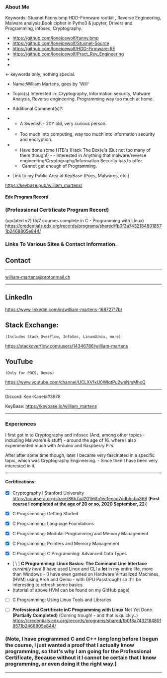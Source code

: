 ### About Me

Keywords: Stuxnet Fanny.bmp HDD-Firmware rootkit , Reverse Engineering, Malware analysis,Book cipher in Pytho3 & jupyter, Drivers and Programming, infosec, Cryptography.

 - https://github.com/loneicewolf/fanny.bmp
 - https://github.com/loneicewolf/Stuxnet-Source
 - https://github.com/loneicewolf/HDD-Firmware-RE
 - https://github.com/loneicewolf/Pract_Rev_Engineering
 - 
 - 

<- keywords only, nothing special.


- Name:William Martens, goes by 'Will'
- Topic(s) Interested in: Cryptography, Information security, Malware Analysis, Reverse engineering. Programming way too much at home.
- Additional Comment(s)?:
 - - A Swedish - 20Y old, very curious person.
  - - Too much into computing, way too much into information security and encryption. 
   - - Have done some HTB's (Hack The Box)e's (But not too many of them though!) 
    - - Interested in Anything that malware/reverse engineering/Cryptography/Information Security has to offer.
     - -Cannot get enough of Programming. 



 - Link to my Public Area at KeyBase (Pocs, Malwares, etc.)
 
 https://keybase.pub/william_martens/




#### Edx Program Record 

### (Professional Certificate Program Record)

(updated v2) (5/7 courses complete in C - Programming with Linux)
https://credentials.edx.org/records/programs/shared/fb0f3a74321848018571b2468805e844/




### Links To Various Sites &amp; Contact Information.


## Contact

--------------
william-martens@protonmail.ch

--------------

## LinkedIn
https://www.linkedin.com/in/william-martens-16872717b/

## Stack Exchange:
    (Includes Stack Overflow, InfoSec, Linux&Unix, more)

https://stackoverflow.com/users/14346786/william-martens

## YouTube 
    (Only for POCS, Demos)
https://www.youtube.com/channel/UCLXV1xU0WlqtPu2wsNmMhcQ

--------------

Discord: Ken-Kaneki#3978

KeyBase:  https://keybase.io/william_martens


--------------



### Experiences

I first got in to Cryptography and infosec (And, among other topics - including Malware's & stuff) - around the age of 16.
where I also experimented much with Arduino and Raspberry Pi's.

After after some time though, later I became very fascinated in a specific topic, which was Cryptography Engineering. - Since then I have been very interested in it.


    
--------------

#### Certifications:
  - [x] Cryptography I Stanford University https://coursera.org/share/86b7ad20156fa1ec1eead7ddb5cba366  (**First course I completed at the age of 20 or so, 2020 September, 22:**)
  
  - [x]  C Programming: Getting Started
  - [x]  C Programming: Language Foundations 
  - [x]  C Programming: Modular Programming and Memory Management
  - [x]  C Programming: Pointers and Memory Management
  - [x]  C Programming: C Programming: Advanced Data Types
  - [ \ ]  **C Programming: Linux Basics: The Command Line Interface**  *currently here* (I have used Linux and CLI a **lot** in my entire life, more than Windows - (I have even gamed on Hardware Virtualized Machines,(HVM) using Arch and Qemu - with GPU Passtrough) so It'll be interesting to refresh some basics.
  - (tutorial of above HVM can be found on my GitHub page)
  - [ ]  C Programming: Using Linux Tools and Libraries 
  - [ ]  **Professional Certificate inC Programming with Linux** Not Yet Done. **(Partially Completed)** (Coming trough! - and that is quickly..)
  https://credentials.edx.org/records/programs/shared/fb0f3a74321848018571b2468805e844/ 


### (Note,  I have programmed C and C++ long long before I begun the course, I just wanted a proof that I actually **know** programming, so that's why I am going for the Professional Certificate, Because without it I cannot be certain that I **know** programming, or even doing it the right way.)


--------------


